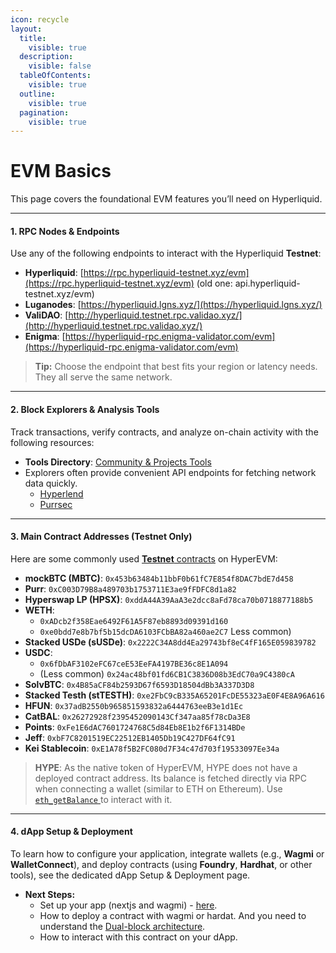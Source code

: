 ```yaml
---
icon: recycle
layout:
  title:
    visible: true
  description:
    visible: false
  tableOfContents:
    visible: true
  outline:
    visible: true
  pagination:
    visible: true
---
```


# EVM Basics

This page covers the foundational EVM features you’ll need on Hyperliquid.

***

#### 1. RPC Nodes & Endpoints

Use any of the following endpoints to interact with the Hyperliquid **Testnet**:

* **Hyperliquid**: [https://rpc.hyperliquid-testnet.xyz/evm](https://rpc.hyperliquid-testnet.xyz/evm) (old one: api.hyperliquid-testnet.xyz/evm)
* **Luganodes**: [https://hyperliquid.lgns.xyz/](https://hyperliquid.lgns.xyz/)
* **ValiDAO**: [http://hyperliquid.testnet.rpc.validao.xyz/](http://hyperliquid.testnet.rpc.validao.xyz/)
* **Enigma**: [https://hyperliquid-rpc.enigma-validator.com/evm](https://hyperliquid-rpc.enigma-validator.com/evm)

> **Tip:** Choose the endpoint that best fits your region or latency needs. They all serve the same network.

***

#### 2. Block Explorers & Analysis Tools

Track transactions, verify contracts, and analyze on-chain activity with the following resources:

* **Tools Directory**: [Community & Projects Tools](https://hyperliquid-co.gitbook.io/community-docs/community-and-projects/ecosystem-projects/tools)
* Explorers often provide convenient API endpoints for fetching network data quickly.
  * [Hyperlend](https://explorer.hyperlend.finance/api-docs)
  * [Purrsec](https://testnet.purrsec.com/api/introduction)

***

#### 3. Main Contract Addresses (Testnet Only)

Here are some commonly used [**Testnet** contracts](https://explorer.hyperlend.finance/tokens?type=ERC-20) on HyperEVM:

* **mockBTC (MBTC)**: `0x453b63484b11bbF0b61fC7E854f8DAC7bdE7d458`
* **Purr**: `0xC003D79B8a489703b1753711E3ae9fFDFC8d1a82`
* **Hyperswap LP (HPSX)**: `0xddA44A39AaA3e2dcc8aFd78ca70b0718877188b5`
* **WETH**:
  * `0xADcb2f358Eae6492F61A5F87eb8893d09391d160`
  * `0xe0bdd7e8b7bf5b15dcDA6103FCbBA82a460ae2C7` Less common)&#x20;
* **Stacked USDe (sUSDe)**: `0x2222C34A8dd4Ea29743bf8eC4fF165E059839782`
* **USDC**:
  * `0x6fDbAF3102eFC67ceE53EeFA4197BE36c8E1A094`
  * (Less common) `0x24ac48bf01fd6CB1C3836D08b3EdC70a9C4380cA`
* **SolvBTC**: `0x4B85aCF84b2593D67f6593D18504dBb3A337D3D8`
* **Stacked Testh (stTESTH)**: `0xe2FbC9cB335A65201FcDE55323aE0F4E8A96A616`
* **HFUN**: `0x37adB2550b965851593832a6444763eeB3e1d1Ec`
* **CatBAL**: `0x26272928f2395452090143Cf347aa85f78cDa3E8`
* **Points**: `0xFe1E6dAC7601724768C5d84Eb8E1b2f6F1314BDe`
* **Jeff**: `0xbF7C8201519EC22512EB1405Db19C427DF64fC91`
* **Kei Stablecoin**: `0xE1A78f5B2FC080d7F34c47d703f19533097Ee34a`

> **HYPE**: As the native token of HyperEVM, HYPE does not have a deployed contract address. Its balance is fetched directly via RPC when connecting a wallet (similar to ETH on Ethereum). Use [`eth_getBalance` ](https://docs.blockscout.com/devs/apis/rpc/eth-rpc)to interact with it.

***

#### 4. dApp Setup & Deployment

To learn how to configure your application, integrate wallets (e.g., **Wagmi** or **WalletConnect**), and deploy contracts (using **Foundry**, **Hardhat**, or other tools), see the dedicated dApp Setup & Deployment page.

* **Next Steps:**
  * Set up your app (nextjs and wagmi) - [here](../api/builder-interface.md).
  * How to deploy a contract with wagmi or hardat. And you need to understand the [Dual-block architecture](hyperevm-specificities.md#id-2.-dual-block-architecture).
  * How to interact with this contract on your dApp.
